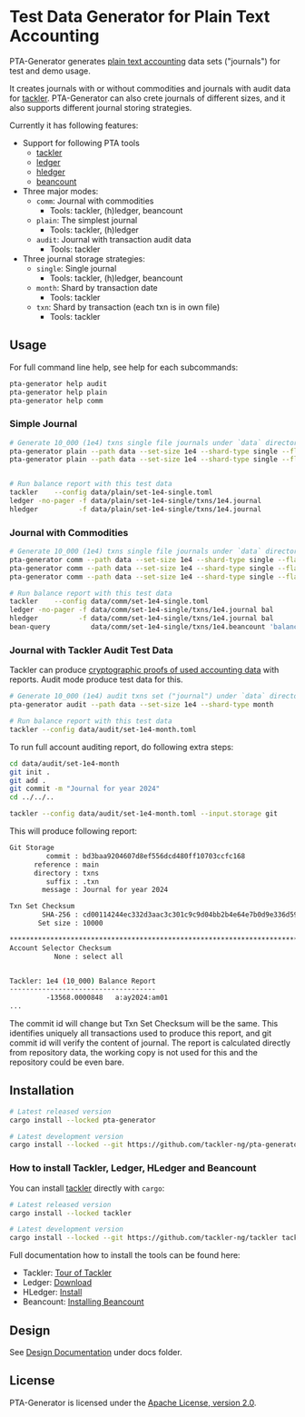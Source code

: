 # Test Data Generator for Plain Text Accounting

PTA-Generator generates [plain text accounting](https://plaintextaccounting.org/) data sets 
("journals") for test and demo usage.

It creates journals with or without commodities and journals with audit data for [tackler](https://tackler.e257.fi/). 
PTA-Generator can also crete journals of different sizes, and it also supports different journal storing strategies.

Currently it has following features:

* Support for following PTA tools
    * [tackler](https://tackler.e257.fi/)
    * [ledger]([https://ledger-cli.org/)
    * [hledger](https://hledger.org/)
    * [beancount](https://beancount.github.io/)
* Three major modes:
    * `comm`: Journal with commodities
        * Tools: tackler, (h)ledger, beancount
    * `plain`: The simplest journal
        * Tools: tackler, (h)ledger
    * `audit`: Journal with transaction audit data
        * Tools: tackler
* Three journal storage strategies:
    * `single`: Single journal
        * Tools: tackler, (h)ledger, beancount
    * `month`: Shard by transaction date
        * Tools: tackler
    * `txn`: Shard by transaction (each txn is in own file)
        * Tools: tackler


## Usage

For full command line help, see help for each subcommands:

````bash
pta-generator help audit
pta-generator help plain
pta-generator help comm
````

### Simple Journal

````bash
# Generate 10_000 (1e4) txns single file journals under `data` directory
pta-generator plain --path data --set-size 1e4 --shard-type single --flavor tackler
pta-generator plain --path data --set-size 1e4 --shard-type single --flavor ledger


# Run balance report with this test data
tackler    --config data/plain/set-1e4-single.toml
ledger -no-pager -f data/plain/set-1e4-single/txns/1e4.journal
hledger          -f data/plain/set-1e4-single/txns/1e4.journal
````

### Journal with Commodities

````bash
# Generate 10_000 (1e4) txns single file journals under `data` directory
pta-generator comm --path data --set-size 1e4 --shard-type single --flavor tackler
pta-generator comm --path data --set-size 1e4 --shard-type single --flavor ledger
pta-generator comm --path data --set-size 1e4 --shard-type single --flavor beancount

# Run balance report with this test data
tackler    --config data/comm/set-1e4-single.toml
ledger -no-pager -f data/comm/set-1e4-single/txns/1e4.journal bal
hledger          -f data/comm/set-1e4-single/txns/1e4.journal bal
bean-query          data/comm/set-1e4-single/txns/1e4.beancount 'balances from year = 2024'
````

### Journal with Tackler Audit Test Data 

Tackler can produce [cryptographic proofs of used accounting data](https://tackler.e257.fi/docs/auditing/) 
with reports. Audit mode produce test data for this. 

````bash
# Generate 10_000 (1e4) audit txns set ("journal") under `data` directory
pta-generator audit --path data --set-size 1e4 --shard-type month

# Run balance report with this test data
tackler --config data/audit/set-1e4-month.toml
````

To run full account auditing report, do following extra steps:

````bash
cd data/audit/set-1e4-month
git init .
git add .
git commit -m "Journal for year 2024"
cd ../../..

tackler --config data/audit/set-1e4-month.toml --input.storage git
````

This will produce following report:

````bash
Git Storage
         commit : bd3baa9204607d8ef556dcd480ff10703ccfc168
      reference : main
      directory : txns
         suffix : .txn
        message : Journal for year 2024

Txn Set Checksum
        SHA-256 : cd00114244ec332d3aac3c301c9c9d04bb2b4e64e7b0d9e336d59cde04e7693f
       Set size : 10000

**********************************************************************************
Account Selector Checksum
           None : select all


Tackler: 1e4 (10_000) Balance Report
------------------------------------
         -13568.0000848   a:ay2024:am01
...
````

The commit id will change but Txn Set Checksum will be the same. This identifies uniquely all transactions used 
to produce this report, and git commit id will verify the content of journal. The report is calculated directly 
from repository data, the working copy is not used for this and the repository could be even bare.


## Installation

````bash
# Latest released version
cargo install --locked pta-generator

# Latest development version
cargo install --locked --git https://github.com/tackler-ng/pta-generator
````


### How to install Tackler, Ledger, HLedger and Beancount

You can install [tackler](https://tackler.e257.fi/) directly with `cargo`:

````bash
# Latest released version
cargo install --locked tackler

# Latest development version
cargo install --locked --git https://github.com/tackler-ng/tackler tackler
````

Full documentation how to install the tools can be found here:

* Tackler: [Tour of Tackler](https://tackler.e257.fi/docs/)
* Ledger: [Download](https://ledger-cli.org/download.html)
* HLedger: [Install](https://hledger.org/install.html)
* Beancount: [Installing Beancount](https://beancount.github.io/docs/installing_beancount.html)


## Design

See [Design Documentation](./docs/design.adoc) under docs folder.

## License

PTA-Generator is licensed under the [Apache License, version 2.0](./LICENSE).

